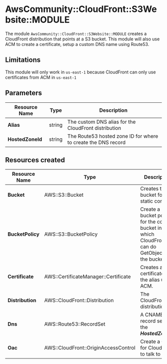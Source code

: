 # AwsCommunity::CloudFront::S3Website::MODULE

The module `AwsCommunity::CloudFront::S3Website::MODULE` creates a CloudFront distribution
that points at a S3 bucket. This module will also use ACM to create a certificate, setup a 
custom DNS name using Route53.

## Limitations

This module will only work in `us-east-1` because CloudFront can only use certificates from ACM in `us-east-1`

## Parameters

| Resource Name | Type | Description |
| ------------- | ------------- | ------------- |
| **Alias** | string  | The custom DNS alias for the CloudFront distribution
| **HostedZoneId**  | string  | The Route53 hosted zone ID for where to create the DNS record

## Resources created

| Resource Name | Type | Description |
| ------------- | ------------- | ------------- |
| **Bucket**  | AWS::S3::Bucket  | Creates the bucket for the static content.
| **BucketPolicy** | AWS::S3::BucketPolicy  | Create a bucket policy for the content bucket in which CloudFront can do GetObject to the bucket.
| **Certificate**  | AWS::CertificateManager::Certificate  | Creates a certificate for the alias using ACM.
| **Distribution** | AWS::CloudFront::Distribution | The CloudFront distribution.
| **Dns** | AWS::Route53::RecordSet  | A CNAME record set in the ***HostedZoneId***.
| **Oac** | AWS::CloudFront::OriginAccessControl  | Create a OAC for CloudFront to talk to S3.
